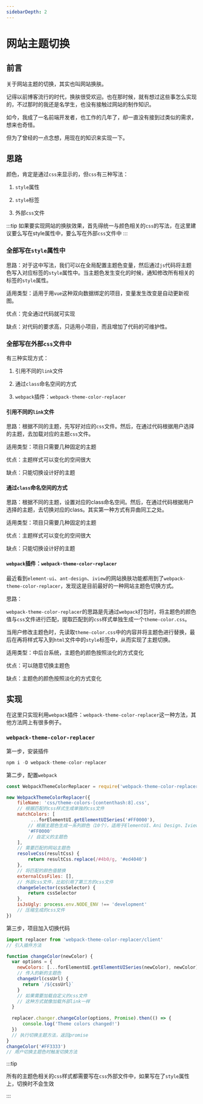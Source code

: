 ```yaml
---
sidebarDepth: 2
---
```


# 网站主题切换

## 前言

关于网站主题的切换，其实也叫网站换肤。

记得以前博客流行的时代，换肤很受欢迎。也在那时候，就有想过这些事怎么实现的，不过那时的我还是名学生，也没有接触过网站的制作知识。

如今，我成了一名前端开发者，也工作的几年了，却一直没有接到过类似的需求，想来也奇怪。

但为了曾经的一点念想，用现在的知识来实现一下。

## 思路

颜色，肯定是通过`css`来显示的，但`css`有三种写法：

  1. `style`属性

  2. `style`标签

  3. 外部`css`文件


:::tip
如果要实现网站的换肤效果，首先得统一与颜色相关的`css`的写法，在这里建议要么写在style属性中，要么写在外部`css`文件中
:::

### 全部写在`style`属性中

思路：对于这中写法，我们可以在全局配置主题色变量，然后通过`js`代码将主题色写入对应标签的`style`属性中。当主题色发生变化的时候，通知修改所有相关的标签的`style`属性。

适用类型：适用于用`vue`这种双向数据绑定的项目，变量发生改变是自动更新视图。

优点：完全通过代码就可实现

缺点：对代码的要求高，只适用小项目，而且增加了代码的可维护性。

### 全部写在外部`css`文件中

有三种实现方式：

1. 引用不同的`link`文件

2. 通过`class`命名空间的方式

3. `webpack`插件：`webpack-theme-color-replacer`

#### 引用不同的`link`文件

思路：根据不同的主题，先写好对应的`css`文件。然后，在通过代码根据用户选择的主题，去加载对应的主题`css`文件。

适用类型：项目只需要几种固定的主题

优点：主题样式可以变化的空间很大

缺点：只能切换设计好的主题

#### 通过`class`命名空间的方式

思路：根据不同的主题，设置对应的class命名空间。然后，在通过代码根据用户选择的主题，去切换对应的class。其实第一种方式有异曲同工之处。

适用类型：项目只需要几种固定的主题

优点：主题样式可以变化的空间很大

缺点：只能切换设计好的主题

#### `webpack`插件：`webpack-theme-color-replacer`

最近看到`element-ui`、`ant-design`、`iview`的网站换肤功能都用到了`webpack-theme-color-replacer`，发现这是目前最好的一种网站主题色切换方式。

思路：

`webpack-theme-color-replacer`的思路是先通过`webpack`打包时，将主题色的颜色值与`css`文件进行匹配，提取匹配到的`css`样式单独生成一个`theme-color.css`。

当用户修改主题色时，先读取`theme-color.css`中的内容并将主题色进行替换，最后在再将样式写入到`html`文件中的`style`标签中，从而实现了主题切换。

适用类型：中后台系统，主题色的颜色按照淡化的方式变化

优点：可以随意切换主题色

缺点：主题色的颜色按照淡化的方式变化

## 实现

在这里只实现利用`webpack`插件：`webpack-theme-color-replacer`这一种方法，其他方法网上有很多例子。

### `webpack-theme-color-replacer`

第一步，安装插件

```js
npm i -D webpack-theme-color-replacer
```

第二步，配置`webpack`

```js
const WebpackThemeColorReplacer = require('webpack-theme-color-replacer')

new WebpackThemeColorReplacer({
    fileName: 'css/theme-colors-[contenthash:8].css',
    // 根据匹配的css样式生成单独的css文件
    matchColors: [
         ...forElementUI.getElementUISeries('#FF0000'),
        // 根据主题色生成一系列颜色（10个），适用于ElementUI、Ani Design、Iview等组件
        '#FF0000'
        // 自定义的主题色
    ],
    // 需要匹配的网站主题色
    resolveCss(resultCss) {
        return resultCss.replace(/#4b0/g, '#ed4040')
    },
    // 将匹配的颜色值替换
    externalCssFiles: [],
    // 外部css文件，比如引用了第三方的css文件
    changeSelector(cssSelector) { 
        return cssSelector
    },
    isJsUgly: process.env.NODE_ENV !== 'development'
    // 压缩生成的css文件
})
```

第三步，项目加入切换代码

```js
import replacer from 'webpack-theme-color-replacer/client'
// 引入插件方法

function changeColor(newColor) {
  var options = {
    newColors: [...forElementUI.getElementUISeries(newColor), newColor],
    // 传入的新的主题色
    changeUrl(cssUrl) {
      return `/${cssUrl}`
    }
    // 如果需要加载自定义的css文件
    // 这种方式就像加载外部link一样
  }
 
  replacer.changer.changeColor(options, Promise).then(() => {
      console.log('Theme colors changed!')
  })
  // 执行切换主题方法，返回promise
}
changeColor('#FF3333')
// 用户切换主题色时触发切换方法
```

:::tip

所有的主题色相关的`css`样式都需要写在`css`外部文件中，如果写在了`style`属性上，切换时不会生效

:::